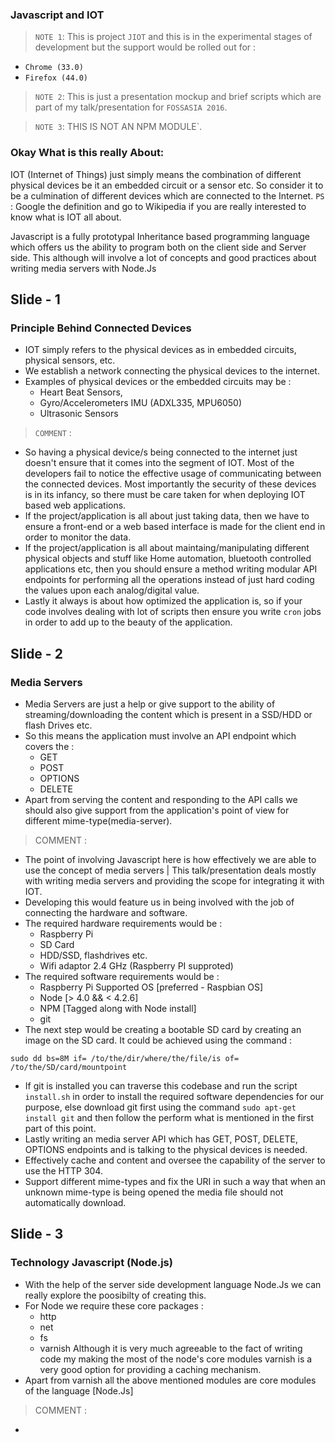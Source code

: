 ### Javascript and IOT

> `NOTE 1`: This is project `JIOT` and this is in the experimental stages of development but the support would be rolled out for :
- `Chrome (33.0)`
- `Firefox (44.0)`

> `NOTE 2`: This is just a presentation mockup and brief scripts which are part of my talk/presentation for `FOSSASIA 2016`.

> `NOTE 3`: THIS IS NOT AN NPM MODULE`.

### Okay What is this really About:

IOT (Internet of Things) just simply means the combination of different physical devices be it an embedded circuit or a sensor etc. So consider it to be a culmination of different devices which are connected to the Internet.
`PS` : Google the definition and go to Wikipedia if you are really interested to know what is IOT all about.

Javascript is a fully prototypal Inheritance based programming language which offers us the ability to program both on the client side and Server side. This although will involve a lot of concepts and good practices about writing media servers with Node.Js

## Slide - 1

### Principle Behind Connected Devices

- IOT simply refers to the physical devices as in embedded circuits, physical sensors, etc.
- We establish a network connecting the physical devices to the internet.
- Examples of physical devices or the embedded circuits may be :
    + Heart Beat Sensors,
    + Gyro/Accelerometers IMU (ADXL335, MPU6050)
    + Ultrasonic Sensors

> `COMMENT` :

- So having a physical device/s being connected to the internet just doesn't ensure that it comes into the segment of IOT. Most of the developers fail to notice the effective usage of communicating between the connected devices. Most importantly the security of these devices is in its infancy, so there must be care taken for when deploying IOT based web applications.
- If the project/application is all about just taking data, then we have to ensure a front-end or a web based interface is made for the client end in order to monitor the data.
- If the project/application is all about maintaing/manipulating different physical objects and stuff like Home automation, bluetooth controlled applications etc, then you should ensure a method writing modular API endpoints for performing all the operations instead of just hard coding the values upon each analog/digital value.
- Lastly it always is about how optimized the application is, so if your code involves dealing with lot of scripts then ensure you write `cron` jobs in order to add up to the beauty of the application.

## Slide - 2

### Media Servers

- Media Servers are just a help or give support to the ability of streaming/downloading the content which is present in a SSD/HDD or flash Drives etc.
- So this means the application must involve an API endpoint which covers the :
    + GET
    + POST
    + OPTIONS
    + DELETE
- Apart from serving the content and responding to the API calls we should also give support from the application's point of view for different mime-type(media-server).

> COMMENT :

- The point of involving Javascript here is how effectively we are able to use the concept of media servers | This talk/presentation deals mostly with writing media servers and providing the scope for integrating it with IOT.
- Developing this would feature us in being involved with the job of connecting the hardware and software.
- The required hardware requirements would be :
    + Raspberry Pi
    + SD Card
    + HDD/SSD, flashdrives etc.
    + Wifi adaptor 2.4 GHz (Raspberry PI supproted)
- The required software requirements would be :
    + Raspberry Pi Supported OS [preferred - Raspbian OS]
    + Node [> 4.0 && < 4.2.6]
    + NPM [Tagged along with Node install]
    + git
- The next step would be creating a bootable SD card by creating an image on the SD card. It could be achieved using the command :
```
sudo dd bs=8M if= /to/the/dir/where/the/file/is of= /to/the/SD/card/mountpoint
```
- If git is installed you can traverse this codebase and run the script `install.sh` in order to install the required software dependencies for our purpose, else download git first using the command `sudo apt-get install git` and then follow the perform what is mentioned in the first part of this point.
- Lastly writing an media server API which has GET, POST, DELETE, OPTIONS endpoints and is talking to the physical devices is needed.
- Effectively cache and content and oversee the capability of the server to use the HTTP 304.
- Support different mime-types and fix the URI in such a way that when an unknown mime-type is being opened the media file should not automatically download.

## Slide - 3

### Technology Javascript (Node.js)

- With the help of the server side development language Node.Js we can really explore the poosibilty of creating this.
- For Node we require these core packages :
    + http
    + net
    + fs
    + varnish
    Although it is very much agreeable to the fact of writing code my making the most of the node's core modules varnish is a very good option for providing a caching mechanism.
- Apart from varnish all the above mentioned modules are core modules of the language [Node.Js]

> COMMENT :

- 








